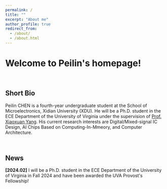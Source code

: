 ```yaml
---
permalink: /
title: ""
excerpt: "About me"
author_profile: true
redirect_from: 
  - /about/
  - /about.html
---
```


# Welcome to Peilin's homepage!

&emsp;

## Short Bio

Peilin CHEN is a fourth-year undergraduate student at the School of Microelectronics, Xidian University (XDU). He will be a Ph.D. student in the ECE Department of the University of Virginia under the supervision of [Prof. Xiaoxuan Yang](https://xiaoxuan-yang.github.io/index.html). His current research interests are Digital/Mixed-signal IC Design, AI Chips Based on Computing-In-Mmeory, and Computer Architecture.

&emsp;

## News

**[2024.02]** I will be a Ph.D. student in the ECE Department of the University of Virginia in Fall 2024 and have been awarded the UVA Provost's Fellowship!





